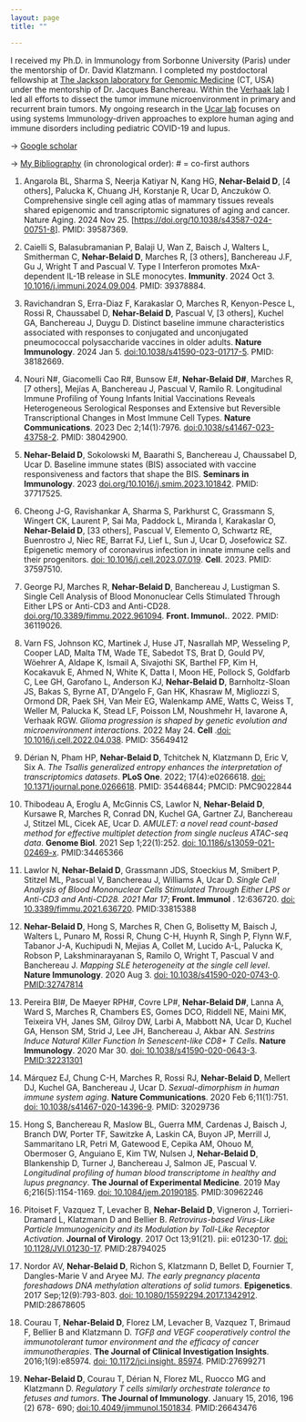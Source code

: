 ```yaml
---
layout: page
title: ""

---
```


I received my Ph.D. in Immunology from Sorbonne University (Paris) under the mentorship of Dr. David Klatzmann. I completed my postdoctoral fellowship at [The Jackson laboratory for Genomic Medicine] (CT, USA) under the mentorship of Dr. Jacques Banchereau. Within the [Verhaak lab] I led all efforts to dissect the tumor immune microenvironment in primary and recurrent brain tumors. 
My ongoing research in the [Ucar lab] focuses on using systems Immunology-driven approaches to explore human aging and immune disorders including pediatric COVID-19 and lupus.


-> [Google scholar]

-> [My Bibliography] (in chronological order): # = co-first authors

1.	Angarola BL, Sharma S, Neerja Katiyar N, Kang HG, **Nehar-Belaid D**, [4 others], Palucka K, Chuang JH, Korstanje R, Ucar D, Anczukόw O. Comprehensive single cell aging atlas of mammary tissues reveals shared epigenomic and transcriptomic signatures of aging and cancer. Nature Aging. 2024 Nov 25. [https://doi.org/10.1038/s43587-024-00751-8]. PMID: 39587369. 


2. Caielli S, Balasubramanian P, Balaji U, Wan Z, Baisch J, Walters L, Smitherman C,  **Nehar-Belaid D**, Marches R, [3 others], Banchereau J.F, Gu J, Wright T and Pascual V. Type I Interferon promotes MxA-dependent IL-1B release in SLE monocytes.  **Immunity**. 2024 Oct 3. [10.1016/j.immuni.2024.09.004]. PMID: 39378884.

3. Ravichandran S, Erra-Diaz F, Karakaslar O, Marches R, Kenyon-Pesce L, Rossi R, Chaussabel D, **Nehar-Belaid D**, Pascual V, [3 others], Kuchel GA, Banchereau J, Duygu D. Distinct baseline immune characteristics associated with responses to conjugated and unconjugated pneumococcal polysaccharide vaccines in older adults. **Nature Immunology**. 2024 Jan 5. [doi:10.1038/s41590-023-01717-5]. PMID: 38182669.
   
4. Nouri N#, Giacomelli Cao R#, Bunsow E#, **Nehar-Belaid D#**, Marches R, [7 others], Mejías A, Banchereau J, Pascual V, Ramilo R. Longitudinal Immune Profiling of Young Infants Initial Vaccinations Reveals Heterogeneous Serological Responses and Extensive but Reversible Transcriptional Changes in Most Immune Cell Types. **Nature Communications**. 2023 Dec 2;14(1):7976. [doi:0.1038/s41467-023-43758-2]. PMID: 38042900.
   
5. **Nehar-Belaid D**, Sokolowski M, Baarathi S, Banchereau J, Chaussabel D, Ucar D. Baseline immune states (BIS) associated with vaccine responsiveness and factors that shape the BIS. **Seminars in Immunology**. 2023 [doi.org/10.1016/j.smim.2023.101842].  PMID: 37717525.
   
6.	Cheong J-G, Ravishankar A, Sharma S, Parkhurst C, Grassmann S, Wingert CK, Laurent P, Sai Ma, Paddock L, Miranda I, Karakaslar O, **Nehar-Belaid D**, [33 others], Pascual V, Elemento O, Schwartz RE, Buenrostro J, Niec RE, Barrat FJ, Lief L, Sun J, Ucar D, Josefowicz SZ. Epigenetic memory of coronavirus infection in innate immune cells and their progenitors. [doi: 10.1016/j.cell.2023.07.019]. **Cell**. 2023. PMID: 37597510.
   
7.	George PJ, Marches R, **Nehar-Belaid D**, Banchereau J, Lustigman S. Single Cell Analysis of Blood Mononuclear Cells Stimulated Through Either LPS or Anti-CD3 and Anti-CD28.  [doi.org/10.3389/fimmu.2022.961094]. **Front. Immunol.**. 2022. PMID: 36119026.
  
8.	Varn FS, Johnson KC, Martinek J, Huse JT, Nasrallah MP, Wesseling P, Cooper LAD, Malta TM, Wade TE, Sabedot TS, Brat D, Gould PV, Wöehrer A, Aldape K, Ismail A, Sivajothi SK, Barthel FP, Kim H, Kocakavuk E, Ahmed N, White K, Datta I, Moon HE, Pollock S, Goldfarb C, Lee GH, Garofano L, Anderson KJ, **Nehar-Belaid D**, Barnholtz-Sloan JS, Bakas S, Byrne AT, D'Angelo F, Gan HK, Khasraw M, Migliozzi S, Ormond DR, Paek SH, Van Meir EG, Walenkamp AME, Watts C, Weiss T, Weller M, Palucka K, Stead LF, Poisson LM, Noushmehr H, Iavarone A, Verhaak RGW. _Glioma progression is shaped by genetic evolution and microenvironment interactions_. 2022 May 24. **Cell** .[doi: 10.1016/j.cell.2022.04.038]. PMID: 35649412
    
9.	Dérian N, Pham HP, **Nehar-Belaid D**, Tchitchek N, Klatzmann D, Eric V, Six A. _The Tsallis generalized entropy enhances the interpretation of transcriptomics datasets_. **PLoS One**. 2022; 17(4):e0266618. [doi: 10.1371/journal.pone.0266618]. PMID: 35446844; PMCID: PMC9022844

10.	Thibodeau A, Eroglu A, McGinnis CS, Lawlor N, **Nehar-Belaid D**, Kursawe R, Marches R, Conrad DN, Kuchel GA, Gartner ZJ, Banchereau J, Stitzel ML, Cicek AE, Ucar D. _AMULET: a novel read count-based method for effective multiplet detection from single nucleus ATAC-seq data_. **Genome Biol**. 2021 Sep 1;22(1):252. [doi: 10.1186/s13059-021-02469-x]. PMID:34465366

11.	Lawlor N, **Nehar-Belaid D**, Grassmann JDS, Stoeckius M, Smibert P, Stitzel ML, Pascual V, Banchereau J, Williams A, Ucar D. _Single Cell Analysis of Blood Mononuclear Cells Stimulated Through Either LPS or Anti-CD3 and Anti-CD28. 2021 Mar 17_;  **Front. Immunol** . 12:636720. [doi: 10.3389/fimmu.2021.636720]. PMID:33815388

12.	**Nehar-Belaid D**, Hong S, Marches R, Chen G, Bolisetty M, Baisch J, Walters L, Punaro M, Rossi R, Chung C-H, Huynh R, Singh P, Flynn W.F, Tabanor J-A, Kuchipudi N, Mejias A, Collet M, Lucido A-L, Palucka K, Robson P, Lakshminarayanan S, Ramilo O, Wright T, Pascual V and Banchereau J. _Mapping SLE heterogeneity at the single cell level_. **Nature Immunology**. 2020 Aug 3. [doi: 10.1038/s41590-020-0743-0]. [PMID:32747814]

13.	Pereira BI#, De Maeyer RPH#, Covre LP#, **Nehar-Belaid D#**, Lanna A, Ward S, Marches R, Chambers ES, Gomes DCO, Riddell NE, Maini MK, Teixeira VH, Janes SM, Gilroy DW, Larbi A, Mabbott NA, Ucar D, Kuchel GA, Henson SM, Strid J, Lee JH, Banchereau J, Akbar AN. _Sestrins Induce Natural Killer Function In Senescent-like CD8+ T Cells_. **Nature Immunology**. 2020 Mar 30. [doi: 10.1038/s41590-020-0643-3]. [PMID:32231301]

14.	Márquez EJ, Chung C-H, Marches R, Rossi RJ, **Nehar-Belaid D**, Mellert DJ, Kuchel GA, Banchereau J, Ucar D. _Sexual-dimorphism in human immune system aging_. **Nature Communications**. 2020 Feb 6;11(1):751. [doi: 10.1038/s41467-020-14396-9]. PMID: 32029736

15.	Hong S, Banchereau R, Maslow BL, Guerra MM, Cardenas J, Baisch J, Branch DW, Porter TF, Sawitzke A, Laskin CA, Buyon JP, Merrill J, Sammaritano LR, Petri M, Gatewood E, Cepika AM, Ohouo M, Obermoser G, Anguiano E, Kim TW, Nulsen J, **Nehar-Belaid D**, Blankenship D, Turner J, Banchereau J, Salmon JE, Pascual V. _Longitudinal profiling of human blood transcriptome in healthy and lupus pregnancy_. **The Journal of Experimental Medicine**. 2019 May 6;216(5):1154-1169. [doi: 10.1084/jem.20190185]. PMID:30962246

16.	Pitoiset F, Vazquez T, Levacher B, **Nehar-Belaid D**, Vigneron J, Torrieri-Dramard L, Klatzmann D and Bellier B. _Retrovirus-based Virus-Like Particle Immunogenicity and its Modulation by Toll-Like Receptor Activation_. **Journal of Virology**. 2017 Oct 13;91(21). pii: e01230-17. [doi: 10.1128/JVI.01230-17]. PMID:28794025

17.	Nordor AV, **Nehar-Belaid D**, Richon S, Klatzmann D, Bellet D, Fournier T, Dangles-Marie V and Aryee MJ. _The early pregnancy placenta foreshadows DNA methylation alterations of solid tumors_. **Epigenetics**. 2017 Sep;12(9):793-803. [doi: 10.1080/15592294.2017.1342912]. PMID:28678605

18.	Courau T, **Nehar-Belaid D**, Florez LM, Levacher B, Vazquez T, Brimaud F, Bellier B and Klatzmann D. _TGFβ and VEGF cooperatively control the immunotolerant tumor environment and the efficacy of cancer immunotherapies_. **The Journal of Clinical Investigation Insights**. 2016;1(9):e85974. [doi: 10.1172/jci.insight. 85974]. PMID:27699271

19.	**Nehar-Belaid D**, Courau T, Dérian N, Florez ML, Ruocco MG and Klatzmann D. _Regulatory T cells similarly orchestrate tolerance to fetuses and tumors_. **The Journal of Immunology**. January 15, 2016, 196 (2) 678- 690; [doi:10.4049/jimmunol.1501834]. PMID:26643476

[Verhaak lab]: https://verhaaklab.com/
[The Jackson laboratory for Genomic Medicine]: https://www.jax.org/
[Ucar lab]: https://www.jax.org/research-and-faculty/research-labs/the-ucar-lab
[Google scholar]: https://scholar.google.fr/citations?user=zDjOYRUAAAAJ&hl=fr
[My Bibliography]: https://www.ncbi.nlm.nih.gov/myncbi/1Li--NSWc6YQS/bibliography/public/


[https://doi.org/10.1038/s43587-024-00751-8]: https://doi.org/10.1038/s43587-024-00751-8
[10.1016/j.immuni.2024.09.004]: https://doi.org/10.1016/j.immuni.2024.09.004
[doi:10.1038/s41590-023-01717-5]: https://www.nature.com/articles/s41590-023-01717-5
[doi:0.1038/s41467-023-43758-2]: https://www.nature.com/articles/s41467-023-43758-2
[doi.org/10.1016/j.smim.2023.101842]: https://doi.org/10.1016/j.smim.2023.101842
[doi: 10.1016/j.cell.2023.07.019]: https://pubmed.ncbi.nlm.nih.gov/37597510/
[doi.org/10.3389/fimmu.2022.961094]: https://www.frontiersin.org/articles/10.3389/fimmu.2022.961094/full
[doi: 10.1016/j.cell.2022.04.038]: https://pubmed.ncbi.nlm.nih.gov/35649412/
[doi: 10.1371/journal.pone.0266618]: https://journals.plos.org/plosone/article?id=10.1371/journal.pone.0266618
[doi: 10.1186/s13059-021-02469-x]: https://genomebiology.biomedcentral.com/articles/10.1186/s13059-021-02469-x
[doi: 10.3389/fimmu.2021.636720]: https://www.frontiersin.org/articles/10.3389/fimmu.2021.636720/full
[doi: 10.1038/s41590-020-0743-0]: https://www.nature.com/articles/s41590-020-0743-0
[PMID:32747814]: https://pubmed.ncbi.nlm.nih.gov/32747814/

[doi: 10.1038/s41590-020-0643-3]: https://www.nature.com/articles/s41590-020-0643-3
[PMID:32231301]: https://pubmed.ncbi.nlm.nih.gov/32231301/

[doi: 10.1038/s41467-020-14396-9]: https://www.nature.com/articles/s41467-020-14396-9
[doi: 10.1084/jem.20190185]: https://rupress.org/jem/article/216/5/1154/121031/Longitudinal-profiling-of-human-blood
[doi: 10.1128/JVI.01230-17]: https://journals.asm.org/doi/10.1128/JVI.01230-17
[doi: 10.1080/15592294.2017.1342912]: https://www.tandfonline.com/doi/full/10.1080/15592294.2017.1342912
[doi: 10.1172/jci.insight. 85974]: https://insight.jci.org/articles/view/85974
[doi:10.4049/jimmunol.1501834]: https://www.jimmunol.org/content/early/2015/12/06/jimmunol.1501834

